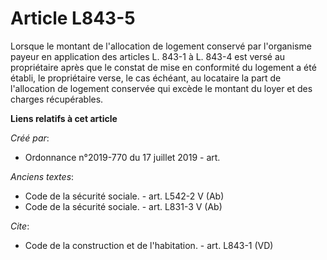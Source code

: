 # Article L843-5

Lorsque le montant de l'allocation de logement conservé par l'organisme payeur en application des articles L. 843-1 à L.
843-4 est versé au propriétaire après que le constat de mise en conformité du logement a été établi, le propriétaire verse,
le cas échéant, au locataire la part de l'allocation de logement conservée qui excède le montant du loyer et des charges
récupérables.

**Liens relatifs à cet article**

_Créé par_:

  - Ordonnance n°2019-770 du 17 juillet 2019 - art.

_Anciens textes_:

  - Code de la sécurité sociale. - art. L542-2 V (Ab)
  - Code de la sécurité sociale. - art. L831-3 V (Ab)

_Cite_:

  - Code de la construction et de l'habitation. - art. L843-1 (VD)
